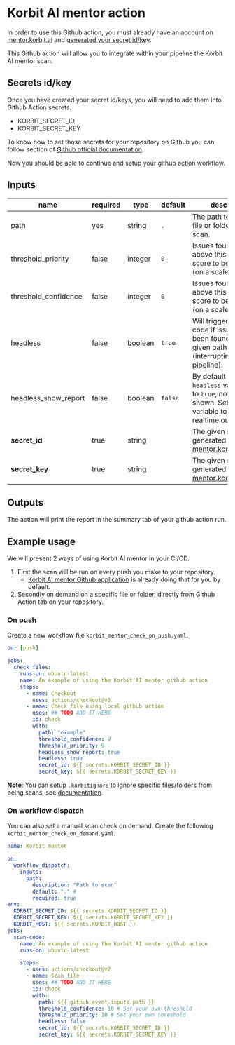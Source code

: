 # Korbit AI mentor action

In order to use this Github action, you must already have an account on [mentor.korbit.ai](https://mentor.korbit.ai) and [generated your secret id/key](https://docs.korbit.ai/cli/cli_authentication).

This Github action will allow you to integrate within your pipeline the Korbit AI mentor scan.

## Secrets id/key

Once you have created your secret id/keys, you will need to add them into Github Action secrets.

- KORBIT_SECRET_ID
- KORBIT_SECRET_KEY

To know how to set those secrets for your repository on Github you can follow section of [Github official documentation](https://docs.github.com/en/actions/security-guides/encrypted-secrets).

Now you should be able to continue and setup your github action workflow.

## Inputs

| name                 | required | type    | default | description                                                                                                                |
| -------------------- | -------- | ------- | ------- | -------------------------------------------------------------------------------------------------------------------------- |
| path                 | yes      | string  | `.`     | The path to the local file or folder to be scan.                                                                           |
| threshold_priority   | false    | integer | `0`     | Issues found must be above this priority score to be presented (on a scale of 0-10).                                       |
| threshold_confidence | false    | integer | `0`     | Issues found must be above this confidence score to be presented (on a scale of 0-10).                                     |
| headless             | false    | boolean | `true`  | Will trigger an exit code if issues have been found on the given path (interrupting the pipeline).                         |
| headless_show_report | false    | boolean | `false` | By default with `headless` variable set to `true`, nothing will be shown. Set this variable to `true` see realtime output. |
| **secret_id**        | true     | string  |         | The given secret id generated on [mentor.korbit.ai/profile](https://mentor.korbit.ai/profile)                              |
| **secret_key**       | true     | string  |         | The given secret key generated on [mentor.korbit.ai/profile](https://mentor.korbit.ai/profile)                             |

## Outputs

The action will print the report in the summary tab of your github action run.

## Example usage

We will present 2 ways of using Korbit AI mentor in your CI/CD.

1. First the scan will be run on every push you make to your repository.
   - [Korbit AI mentor Github application](https://github.com/apps/korbit-ai-mentor) is already doing that for you by default.
1. Secondly on demand on a specific file or folder, directly from Github Action tab on your repository.

### On push

Create a new workflow file `korbit_mentor_check_on_push.yaml`.

```yml
on: [push]

jobs:
  check_files:
    runs-on: ubuntu-latest
    name: An example of using the Korbit AI mentor github action
    steps:
      - name: Checkout
        uses: actions/checkout@v3
      - name: Check file using local github action
        uses: ## TODO ADD IT HERE
        id: check
        with:
          path: "example"
          threshold_confidence: 9
          threshold_priority: 9
          headless_show_report: true
          headless: true
          secret_id: ${{ secrets.KORBIT_SECRET_ID }}
          secret_key: ${{ secrets.KORBIT_SECRET_KEY }}
```

**Note**: You can setup `.korbitignore` to ignore specific files/folders from being scans, see [documentation](https://docs.korbit.ai/code_scans/ignore_files).

### On workflow dispatch

You can also set a manual scan check on demand. Create the following `korbit_mentor_check_on_demand.yaml`.

```yaml
name: Korbit mentor

on:
  workflow_dispatch:
    inputs:
      path:
        description: "Path to scan"
        default: "." #
        required: true
env:
  KORBIT_SECRET_ID: ${{ secrets.KORBIT_SECRET_ID }}
  KORBIT_SECRET_KEY: ${{ secrets.KORBIT_SECRET_KEY }}
  KORBIT_HOST: ${{ secrets.KORBIT_HOST }}
jobs:
  scan-code:
    name: An example of using the Korbit AI mentor github action
    runs-on: ubuntu-latest

    steps:
      - uses: actions/checkout@v2
      - name: Scan file
        uses: ## TODO ADD IT HERE
        id: check
        with:
          path: ${{ github.event.inputs.path }}
          threshold_confidence: 10 # Set your own threshold
          threshold_priority: 10 # Set your own threshold
          headless: false
          secret_id: ${{ secrets.KORBIT_SECRET_ID }}
          secret_key: ${{ secrets.KORBIT_SECRET_KEY }}
```
